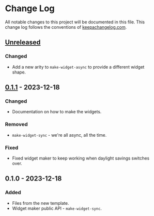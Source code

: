 # Change Log
All notable changes to this project will be documented in this file. This change log follows the conventions of [keepachangelog.com](http://keepachangelog.com/).

## [Unreleased]
### Changed
- Add a new arity to `make-widget-async` to provide a different widget shape.

## [0.1.1] - 2023-12-18
### Changed
- Documentation on how to make the widgets.

### Removed
- `make-widget-sync` - we're all async, all the time.

### Fixed
- Fixed widget maker to keep working when daylight savings switches over.

## 0.1.0 - 2023-12-18
### Added
- Files from the new template.
- Widget maker public API - `make-widget-sync`.

[Unreleased]: https://sourcehost.site/your-name/task5/compare/0.1.1...HEAD
[0.1.1]: https://sourcehost.site/your-name/task5/compare/0.1.0...0.1.1
